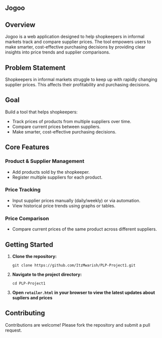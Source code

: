 ## Jogoo

## Overview

Jogoo is a web application designed to help shopkeepers in informal markets track and compare supplier prices. The tool empowers users to make smarter, cost-effective purchasing decisions by providing clear insights into price trends and supplier comparisons.

## Problem Statement

Shopkeepers in informal markets struggle to keep up with rapidly changing supplier prices. This affects their profitability and purchasing decisions.

## Goal

Build a tool that helps shopkeepers:
- Track prices of products from multiple suppliers over time.
- Compare current prices between suppliers.
- Make smarter, cost-effective purchasing decisions.

## Core Features

### Product & Supplier Management
- Add products sold by the shopkeeper.
- Register multiple suppliers for each product.

### Price Tracking
- Input supplier prices manually (daily/weekly) or via automation.
- View historical price trends using graphs or tables.

### Price Comparison
- Compare current prices of the same product across different suppliers.

## Getting Started

1. **Clone the repository:**
   ```
   git clone https://github.com/ItzMwarish/PLP-Project1.git
   ```
2. **Navigate to the project directory:**
   ```
   cd PLP-Project1
   ```
3. **Open `retailer.html` in your browser to view the latest updates about supliers and prices**



## Contributing

Contributions are welcome! Please fork the repository and submit a pull request.

